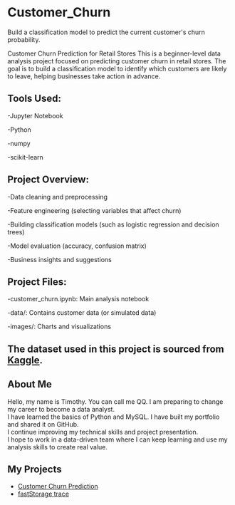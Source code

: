 # Customer_Churn
Build a classification model to predict the current customer's churn probability.

Customer Churn Prediction for Retail Stores
This is a beginner-level data analysis project focused on predicting customer churn in retail stores. The goal is to build a classification model to identify which customers are likely to leave, helping businesses take action in advance.


## Tools Used:
-Jupyter Notebook

-Python

-numpy

-scikit-learn

## Project Overview:
-Data cleaning and preprocessing

-Feature engineering (selecting variables that affect churn)

-Building classification models (such as logistic regression and decision trees)

-Model evaluation (accuracy, confusion matrix)

-Business insights and suggestions

## Project Files:
-customer_churn.ipynb: Main analysis notebook

-data/: Contains customer data (or simulated data)

-images/: Charts and visualizations

## The dataset used in this project is sourced from [Kaggle](https://www.kaggle.com/datasets/ankitverma2010/ecommerce-customer-churn-analysis-and-prediction?resource=download).

## About Me

Hello, my name is Timothy. You can call me QQ. I am preparing to change my career to become a data analyst.  
I have learned the basics of Python and MySQL. I have built my portfolio and shared it on GitHub.  
I continue improving my technical skills and project presentation.  
I hope to work in a data-driven team where I can keep learning and use my analysis skills to create real value.

## My Projects

- [Customer Churn Prediction](https://github.com/qqmallu/customer-churn)
- [fastStorage trace](https://github.com/qqmallu/fastStorage-trace)



